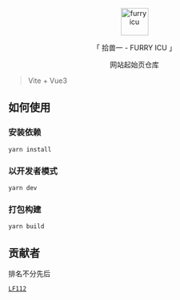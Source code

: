 <p align="center">
  <a href="https://furry.icu">
    <img alt="furryicu" src="./public/favicon.ico" style="width: 55px; height: 55px;">
  </a>
</p>

<p align="center">
「 拾兽一 - FURRY ICU 」
</p>
<p align="center">
网站起始页仓库
</p>

> Vite + Vue3

## 如何使用

### 安装依赖

```
yarn install
```

### 以开发者模式

```
yarn dev
```

### 打包构建

```
yarn build
```

## 贡献者

排名不分先后

[`LF112`](https://github.com/LF112)
